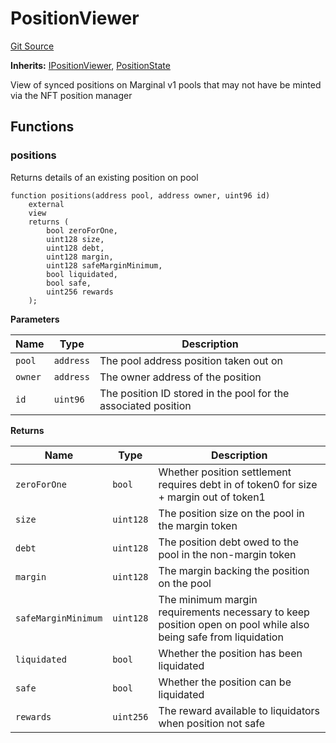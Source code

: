 # PositionViewer
[Git Source](https://github.com/MarginalProtocol/v1-periphery/blob/d846d56fa6d1e439306e60a85e98fc298babb2f7/contracts/lens/PositionViewer.sol)

**Inherits:**
[IPositionViewer](/contracts/interfaces/IPositionViewer.sol/interface.IPositionViewer.md), [PositionState](/contracts/base/PositionState.sol/abstract.PositionState.md)

View of synced positions on Marginal v1 pools that may not have be minted via the NFT position manager


## Functions
### positions

Returns details of an existing position on pool


```solidity
function positions(address pool, address owner, uint96 id)
    external
    view
    returns (
        bool zeroForOne,
        uint128 size,
        uint128 debt,
        uint128 margin,
        uint128 safeMarginMinimum,
        bool liquidated,
        bool safe,
        uint256 rewards
    );
```
**Parameters**

|Name|Type|Description|
|----|----|-----------|
|`pool`|`address`|The pool address position taken out on|
|`owner`|`address`|The owner address of the position|
|`id`|`uint96`|The position ID stored in the pool for the associated position|

**Returns**

|Name|Type|Description|
|----|----|-----------|
|`zeroForOne`|`bool`|Whether position settlement requires debt in of token0 for size + margin out of token1|
|`size`|`uint128`|The position size on the pool in the margin token|
|`debt`|`uint128`|The position debt owed to the pool in the non-margin token|
|`margin`|`uint128`|The margin backing the position on the pool|
|`safeMarginMinimum`|`uint128`|The minimum margin requirements necessary to keep position open on pool while also being safe from liquidation|
|`liquidated`|`bool`|Whether the position has been liquidated|
|`safe`|`bool`|Whether the position can be liquidated|
|`rewards`|`uint256`|The reward available to liquidators when position not safe|


